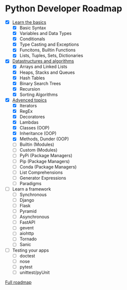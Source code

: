 # Python Developer Roadmap
- [x] [Learn the basics](https://github.com/k3ybladewielder/python-developer/blob/main/basics/basics.ipynb) 
  - [x] Basic Syntax
  - [x] Variables and Data Types
  - [x] Conditionals
  - [x] Type Casting and Exceptions
  - [x] Funcitons, Builtin Functions
  - [x] Lists, Tuples, Sets, Dictionaries
- [x] [Datastructures and algorithms](https://github.com/k3ybladewielder/python-developer/blob/main/datastructures_algorithms/algoritmos.ipynb)
  - [x] Arrays and Linked Lists
  - [x] Heaps, Stacks and Queues
  - [x] Hash Tables
  - [x] Binary Search Trees 
  - [x] Recursion
  - [x]  Sorting Algorithms
- [x] [Advenced topics](https://github.com/k3ybladewielder/python-developer/blob/main/advanced_topics/advanced_topics.ipynb)
  - [x] Iterators
  - [x] RegEx
  - [x] Decoratores
  - [x] Lambdas
  - [x] Classes (OOP)
  - [x] Inheritance (OOP)
  - [x] Methods, Dunder (OOP)
  - [ ] Builtin (Modules)
  - [ ] Custom (Modules)
  - [ ] PyPi (Package Managers)
  - [ ] Pip (Package Managers)
  - [ ] Conda (Package Managers)
  - [ ] List Comprehensions
  - [ ] Generator Expressions
  - [ ] Paradigms
- [ ] Learn a framework
  - [ ] Synchronous
  - [ ] Django
  - [ ] Flask
  - [ ] Pyramid
  - [ ] Asynchronous
  - [ ] FastAPI
  - [ ] gevent
  - [ ] aiohttp
  - [ ] Tornado
  - [ ] Sanic
- [ ] Testing your apps
  - [ ] doctest
  - [ ] nose
  - [ ] pytest
  - [ ] unittest/pyUnit

[Full roadmap](https://roadmap.sh/python)
